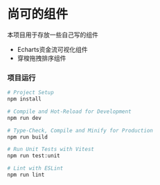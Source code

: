 # 尚可的组件

本项目用于存放一些自己写的组件

- Echarts资金流可视化组件
- 穿梭拖拽排序组件

### 项目运行

```sh
# Project Setup
npm install

# Compile and Hot-Reload for Development
npm run dev

# Type-Check, Compile and Minify for Production
npm run build

# Run Unit Tests with Vitest
npm run test:unit

# Lint with ESLint
npm run lint
```
